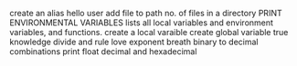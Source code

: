 create an alias
hello user
add file to path
no. of files in a directory
PRINT ENVIRONMENTAL VARIABLES
lists all local variables and environment variables, and functions.
create a local varaible
create global variable
true knowledge
divide and rule
love exponent breath
binary to decimal
combinations
print float
decimal and hexadecimal
